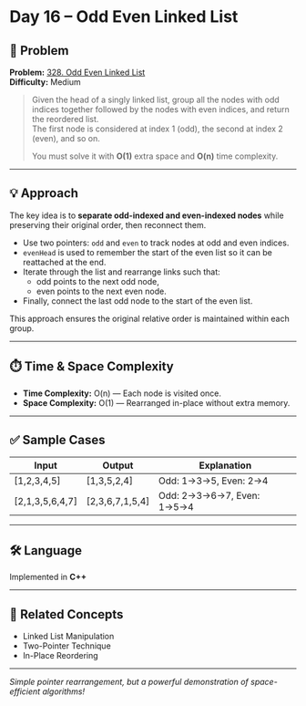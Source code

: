 # Day 16 – Odd Even Linked List

## 🧩 Problem

**Problem:** [328. Odd Even Linked List](https://leetcode.com/problems/odd-even-linked-list/)  
**Difficulty:** Medium

> Given the head of a singly linked list, group all the nodes with odd indices together followed by the nodes with even indices, and return the reordered list.  
> The first node is considered at index 1 (odd), the second at index 2 (even), and so on.  
>  
> You must solve it with **O(1)** extra space and **O(n)** time complexity.

---

## 💡 Approach

The key idea is to **separate odd-indexed and even-indexed nodes** while preserving their original order, then reconnect them.

- Use two pointers: `odd` and `even` to track nodes at odd and even indices.
- `evenHead` is used to remember the start of the even list so it can be reattached at the end.
- Iterate through the list and rearrange links such that:
  - odd points to the next odd node,
  - even points to the next even node.
- Finally, connect the last odd node to the start of the even list.

This approach ensures the original relative order is maintained within each group.

---

## ⏱️ Time & Space Complexity

- **Time Complexity:** O(n) — Each node is visited once.
- **Space Complexity:** O(1) — Rearranged in-place without extra memory.

---

## ✅ Sample Cases

| Input                   | Output              | Explanation                          |
|------------------------|---------------------|--------------------------------------|
| [1,2,3,4,5]            | [1,3,5,2,4]         | Odd: 1→3→5, Even: 2→4                |
| [2,1,3,5,6,4,7]        | [2,3,6,7,1,5,4]     | Odd: 2→3→6→7, Even: 1→5→4            |

---

## 🛠️ Language

Implemented in **C++**

---

## 🔗 Related Concepts

- Linked List Manipulation  
- Two-Pointer Technique  
- In-Place Reordering

---

_Simple pointer rearrangement, but a powerful demonstration of space-efficient algorithms!_

